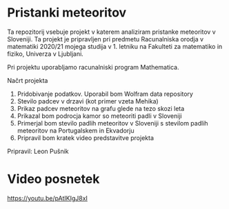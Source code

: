 # Pristanki meteoritov

Ta repozitorij vsebuje projekt v katerem analiziram pristanke meteoritov v Sloveniji. Ta projekt je pripravljen pri predmetu Racunalniska orodja v matematiki 2020/21 mojega studija v 1. letniku na Fakulteti za matematiko in fiziko, Univerza v Ljubljani.

Pri projektu uporabljamo racunalniski program Mathematica.

Načrt projekta

1. Pridobivanje podatkov. Uporabil bom Wolfram data repository
2. Stevilo padcev v drzavi (kot primer vzeta Mehika)
3. Prikaz padcev meteoritov na grafu glede na tezo skozi leta 
4. Prikazal bom podrocja kamor so meteoriti padli v Sloveniji
5. Primerjal bom stevilo padlih meteoritov v Sloveniji s stevilom padlih meteoritov na Portugalskem in Ekvadorju
6. Pripravil bom kratek video predstavitve projekta


Pripravil: Leon Pušnik

# Video posnetek
https://youtu.be/pAtIKIgJ8xI
